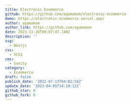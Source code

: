 ```yaml
---
title: Electronic Ecommerce
github: https://github.com/agamamom/electronic-ecommerce
demo: https://electronic-ecommerce.vercel.app/
author: agamamom
author_link: https://github.com/agamamom
date: 2023-11-26T08:07:47.140Z
description: ''
ssg:
  - Nextjs
css:
  - SCSS
cms:
  - Sanity
category:
  - Ecommerce
draft: false
publish_date: '2022-07-13T04:02:58Z'
update_date: '2023-04-05T14:18:12Z'
github_star: 0
github_fork: 0
---
```

